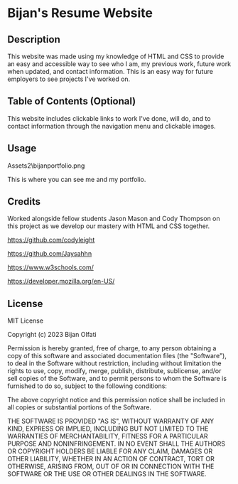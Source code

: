 # Bijan's Resume Website

## Description

This website was made using my knowledge of HTML and CSS to provide an easy and accessible way to see who I am, my previous work, future work when updated, and contact information.  This is an easy way for future employers to see projects I've worked on.  

## Table of Contents (Optional)

This website includes clickable links to work I've done, will do, and to contact information through the navigation menu and clickable images. 

## Usage

Assets2\bijanportfolio.png

This is where you can see me and my portfolio. 

## Credits

Worked alongside fellow students Jason Mason and Cody Thompson on this project as we develop our mastery with HTML and CSS together.

https://github.com/codyleight

https://github.com/Jaysahhn

https://www.w3schools.com/

https://developer.mozilla.org/en-US/

## License

MIT License

Copyright (c)  2023 Bijan Olfati

Permission is hereby granted, free of charge, to any person obtaining a copy
of this software and associated documentation files (the "Software"), to deal
in the Software without restriction, including without limitation the rights
to use, copy, modify, merge, publish, distribute, sublicense, and/or sell
copies of the Software, and to permit persons to whom the Software is
furnished to do so, subject to the following conditions:

The above copyright notice and this permission notice shall be included in all
copies or substantial portions of the Software.

THE SOFTWARE IS PROVIDED "AS IS", WITHOUT WARRANTY OF ANY KIND, EXPRESS OR
IMPLIED, INCLUDING BUT NOT LIMITED TO THE WARRANTIES OF MERCHANTABILITY,
FITNESS FOR A PARTICULAR PURPOSE AND NONINFRINGEMENT. IN NO EVENT SHALL THE
AUTHORS OR COPYRIGHT HOLDERS BE LIABLE FOR ANY CLAIM, DAMAGES OR OTHER
LIABILITY, WHETHER IN AN ACTION OF CONTRACT, TORT OR OTHERWISE, ARISING FROM,
OUT OF OR IN CONNECTION WITH THE SOFTWARE OR THE USE OR OTHER DEALINGS IN THE
SOFTWARE.
